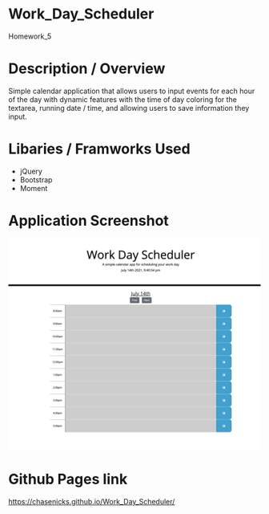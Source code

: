 # Work_Day_Scheduler

Homework_5

# Description / Overview

Simple calendar application that allows users to input events for each hour
of the day with dynamic features with the time of day coloring for the textarea, running date / time, and allowing users to save information they input.

# Libaries / Framworks Used

* jQuery
* Bootstrap
* Moment

# Application Screenshot

![Work Day App](./img/example.png)

# Github Pages link

https://chasenicks.github.io/Work_Day_Scheduler/
